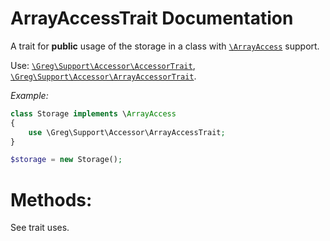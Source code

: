 # ArrayAccessTrait Documentation

A trait for **public** usage of the storage in a class with [`\ArrayAccess`](http://php.net/manual/en/class.arrayaccess.php) support.

Use: [`\Greg\Support\Accessor\AccessorTrait`](AccessorTrait.md), [`\Greg\Support\Accessor\ArrayAccessorTrait`](ArrayAccessorTrait.md).

_Example:_

```php
class Storage implements \ArrayAccess
{
    use \Greg\Support\Accessor\ArrayAccessTrait;
}

$storage = new Storage();
```

# Methods:

See trait uses.
